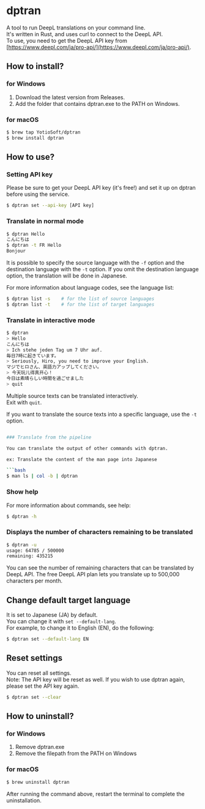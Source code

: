 # dptran

A tool to run DeepL translations on your command line.   
It's written in Rust, and uses curl to connect to the DeepL API.  
To use, you need to get the DeepL API key from [https://www.deepl.com/ja/pro-api/](https://www.deepl.com/ja/pro-api/).

## How to install?

### for Windows

1. Download the latest version from Releases.
1. Add the folder that contains dptran.exe to the PATH on Windows.

### for macOS

```bash
$ brew tap YotioSoft/dptran
$ brew install dptran
```

## How to use?

### Setting API key

Please be sure to get your DeepL API key (it's free!) and set it up on dptran before using the service.

```bash
$ dptran set --api-key [API key]
```

### Translate in normal mode

```bash
$ dptran Hello
こんにちは
$ dptran -t FR Hello
Bonjour
```

It is possible to specify the source language with the ``-f`` option and the destination language with the ``-t`` option.
If you omit the destination language option, the translation will be done in Japanese.  

For more information about language codes, see the language list:  

```bash
$ dptran list -s    # for the list of source languages
$ dptran list -t    # for the list of target languages
```

### Translate in interactive mode

```bash
$ dptran
> Hello
こんにちは
> Ich stehe jeden Tag um 7 Uhr auf.
毎日7時に起きています。
> Seriously, Hiro, you need to improve your English.
マジでヒロさん、英語力アップしてください。
> 今天玩儿得真开心！
今日は素晴らしい時間を過ごせました
> quit
```

Multiple source texts can be translated interactively.  
Exit with ``quit``.

If you want to translate the source texts into a specific language, use the ``-t`` option. 

```bash

### Translate from the pipeline

You can translate the output of other commands with dptran.

ex: Translate the content of the man page into Japanese  

```bash
$ man ls | col -b | dptran
```

### Show help

For more information about commands, see help:  

```bash
$ dptran -h
```

### Displays the number of characters remaining to be translated

```bash
$ dptran -u
usage: 64785 / 500000
remaining: 435215
```

You can see the number of remaining characters that can be translated by DeepL API. 
The free DeepL API plan lets you translate up to 500,000 characters per month.

## Change default target language

It is set to Japanese (JA) by default.  
You can change it with ``set --default-lang``.  
For example, to change it to English (EN), do the following:

```bash
$ dptran set --default-lang EN
```

## Reset settings

You can reset all settings.  
Note: The API key will be reset as well. If you wish to use dptran again, please set the API key again.  

```bash
$ dptran set --clear
```



## How to uninstall?

### for Windows

1. Remove dptran.exe
1. Remove the filepath from the PATH on Windows

### for macOS

```bash
$ brew uninstall dptran
```

After running the command above, restart the terminal to complete the uninstallation.
